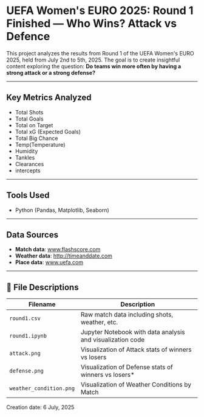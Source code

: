 # UEFA Women's EURO 2025: Round 1 Finished — Who Wins? Attack vs Defence

This project analyzes the results from Round 1 of the UEFA Women's EURO 2025, held from July 2nd to 5th, 2025. The goal is to create insightful content exploring the question: **Do teams win more often by having a strong attack or a strong defense?**

---

## Key Metrics Analyzed

- Total Shots
- Total Goals
- Total on Target
- Total xG (Expected Goals)
- Total Big Chance
- Temp(Temperature)
- Humidity
- Tankles
- Clearances
- intercepts

---

## Tools Used

- Python (Pandas, Matplotlib, Seaborn)

---

## Data Sources

- **Match data**: www.flashscore.com
- **Weather data**: http://timeanddate.com
- **Place data**: www.uefa.com

---

## 📁 File Descriptions

| Filename                | Description                                               |
|-------------------------|-----------------------------------------------------------|
| `round1.csv`  | Raw match data including shots, weather, etc.  |
| `round1.ipynb`          | Jupyter Notebook with data analysis and visualization code |
| `attack.png`     | Visualization of Attack stats of winners vs losers        |
| `defense.png` | Visualization of Defense stats of winners vs losers*         |
| `weather_condition.png` | Visualization of Weather Conditions by Match             |

Creation date: 6 July, 2025
